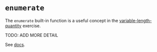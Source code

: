 # `enumerate`

The `enumerate` built-in function is a useful concept in the [variable-length-quantity][variable-length-quantity] exercise.

TODO: ADD MORE DETAIL

See [docs][docs].

[docs]: https://docs.python.org/3/library/functions.html#enumerate
[variable-length-quantity]: ../../exercise-concepts/variable-length-quantity.md

